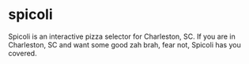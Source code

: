 # spicoli
Spicoli is an interactive pizza selector for Charleston, SC. If you are in Charleston, SC and want some good zah brah, fear not, 
Spicoli has you covered. 
